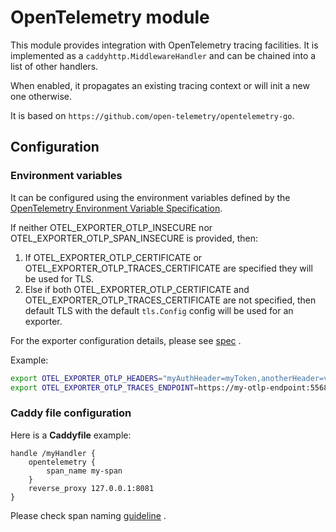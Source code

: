 # OpenTelemetry module

This module provides integration with OpenTelemetry tracing facilities. It is implemented
as a `caddyhttp.MiddlewareHandler` and can be chained into a list of other handlers.

When enabled, it propagates an existing tracing context or will init a new one otherwise.

It is based on `https://github.com/open-telemetry/opentelemetry-go`.

## Configuration

### Environment variables

It can be configured using the environment variables defined
by the [OpenTelemetry Environment Variable Specification](https://github.com/open-telemetry/opentelemetry-specification/blob/main/specification/sdk-environment-variables.md).


If neither OTEL_EXPORTER_OTLP_INSECURE nor OTEL_EXPORTER_OTLP_SPAN_INSECURE is provided, then:

1. If OTEL_EXPORTER_OTLP_CERTIFICATE or OTEL_EXPORTER_OTLP_TRACES_CERTIFICATE are specified they will be used for TLS.
2. Else if both OTEL_EXPORTER_OTLP_CERTIFICATE and OTEL_EXPORTER_OTLP_TRACES_CERTIFICATE are not specified, then default
   TLS with the default `tls.Config` config will be used for an exporter.

For the exporter configuration details, please
see [spec](https://github.com/open-telemetry/opentelemetry-specification/blob/v1.7.0/specification/protocol/exporter.md)
.

Example:

```bash
export OTEL_EXPORTER_OTLP_HEADERS="myAuthHeader=myToken,anotherHeader=value"
export OTEL_EXPORTER_OTLP_TRACES_ENDPOINT=https://my-otlp-endpoint:55680
```

### Caddy file configuration

Here is a **Caddyfile** example:

```
handle /myHandler {
	opentelemetry {
		span_name my-span
	}
	reverse_proxy 127.0.0.1:8081
}
```

Please check span
naming [guideline](https://github.com/open-telemetry/opentelemetry-specification/blob/main/specification/trace/api.md#span)
.
